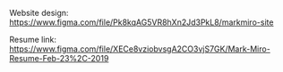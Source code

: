 Website design:
https://www.figma.com/file/Pk8kqAG5VR8hXn2Jd3PkL8/markmiro-site

Resume link:
https://www.figma.com/file/XECe8vziobvsgA2CO3vjS7GK/Mark-Miro-Resume-Feb-23%2C-2019
